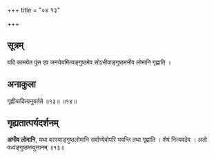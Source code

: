 +++
title = "०४ १३"

+++
## सूत्रम्
यदि कामयेत पुंस एव जनयेयमित्यङ्गुष्ठमेव सोऽभीवाङ्गुष्ठमभीव लोमानि गृह्णाति ।

## अनाकुला
गृह्णीयादित्यनुवर्तते ॥१३॥ ॥१४॥

## गृह्यतात्पर्यदर्शनम्
**अभीव लोमानि**, यथा वरस्याङ्गुष्ठलोमानि सर्वाण्येवोपरि भवन्ति तथा गृह्णाति ।
शेषं नित्यवदेव ।
अतो वध्वङ्गुष्ठमप्युत्तानम् ॥१३॥
